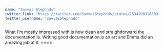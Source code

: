 ```yaml
---
name: "Savvas Stephnds"
twitter_link: "https://twitter.com/SavvasStephnds/status/1534928318503391233?ref_src=twsrc%5Etfw"
twitter_username: "SavvasStephnds"
---
```


What I&#39;m mostly impressed with is how clean and straightforward the documentation is. Writing good documentation is an art and Emma did an amazing job at it. ⭐️⭐️⭐️⭐️
